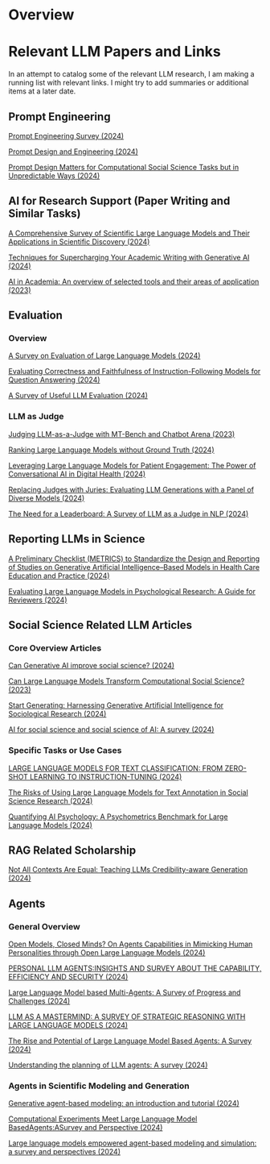 # Overview


# Relevant LLM Papers and Links

In an attempt to catalog some of the relevant LLM research, I am making
a running list with relevant links. I might try to add summaries or
additional items at a later date.

## Prompt Engineering

[Prompt Engineering Survey (2024)](Prompt%20Engineering.pdf)

[Prompt Design and Engineering (2024)](prompt%20design.pdf)

[Prompt Design Matters for Computational Social Science Tasks but in
Unpredictable Ways (2024)](prompt%20design%20matters.pdf)

## AI for Research Support (Paper Writing and Similar Tasks)

[A Comprehensive Survey of Scientific Large Language Models and Their
Applications in Scientific Discovery
(2024)](LLMs%20in%20scientific%20discovery.pdf)

[Techniques for Supercharging Your Academic Writing with Generative AI
(2024)](Writing%20using%20AI.pdf)

[AI in Academia: An overview of selected tools and their areas of
application (2023)](AI%20Tools.pdf)

## Evaluation

### Overview

[A Survey on Evaluation of Large Language Models
(2024)](llm%20evaluation%20survey.pdf)

[Evaluating Correctness and Faithfulness of Instruction-Following Models
for Question Answering (2024)](eval%20correct%20and%20faithfulness.pdf)

[A Survey of Useful LLM Evaluation (2024)](reasoning_eval.pdf)

### LLM as Judge

[Judging LLM-as-a-Judge with MT-Bench and Chatbot Arena
(2023)](judge%20as%20llm%20mt-bench.pdf)

[Ranking Large Language Models without Ground Truth (2024)](ranking.pdf)

[Leveraging Large Language Models for Patient Engagement: The Power of
Conversational AI in Digital Health
(2024)](LLM%20as%20Judge%20use%20case.pdf)

[Replacing Judges with Juries: Evaluating LLM Generations with a Panel
of Diverse Models (2024)](Panel%20of%20Judges.pdf)

[The Need for a Leaderboard: A Survey of LLM as a Judge in NLP
(2024)](llm%20as%20judge.pdf)

## Reporting LLMs in Science

[A Preliminary Checklist (METRICS) to Standardize the Design and
Reporting of Studies on Generative Artificial Intelligence–Based Models
in Health Care Education and Practice (2024)](METRICS%20PDF.pdf)

[Evaluating Large Language Models in Psychological Research: A Guide for
Reviewers (2024)](LLM_Reviewer_Guide.pdf)

## Social Science Related LLM Articles

### Core Overview Articles

[Can Generative AI improve social science?
(2024)](Can%20Generative%20AI%20improve%20social%20science_.pdf)

[Can Large Language Models Transform Computational Social Science?
(2023)](llm%20css.pdf)

[Start Generating: Harnessing Generative Artificial Intelligence for
Sociological Research
(2024)](Start%20Generating_%20Harnessing%20Generative%20Artificial%20Intelligence%20for%20Sociological%20Research.pdf)

[AI for social science and social science of AI: A survey
(2024)](AI%20for%20social%20science%20and%20social%20science%20of%20AI_%20A%20survey.pdf)

### Specific Tasks or Use Cases

[LARGE LANGUAGE MODELS FOR TEXT CLASSIFICATION: FROM ZERO-SHOT LEARNING
TO INSTRUCTION-TUNING (2024)](updated_preprint.pdf)

[The Risks of Using Large Language Models for Text Annotation in Social
Science Research (2024)](Generative_AI_and_CSS.pdf)

[Quantifying AI Psychology: A Psychometrics Benchmark for Large Language
Models (2024)](AI%20psychometric%20evaluation.pdf)

## RAG Related Scholarship

[Not All Contexts Are Equal: Teaching LLMs Credibility-aware Generation
(2024)](CAG.pdf)

## Agents

### General Overview

[Open Models, Closed Minds? On Agents Capabilities in Mimicking Human
Personalities through Open Large Language Models
(2024)](open%20models,%20closed%20minds.pdf)

[PERSONAL LLM AGENTS:INSIGHTS AND SURVEY ABOUT THE CAPABILITY,
EFFICIENCY AND SECURITY (2024)](personal%20llm%20agents%20survey.pdf)

[Large Language Model based Multi-Agents: A Survey of Progress and
Challenges (2024)](multiagent%20survey.pdf)

[LLM AS A MASTERMIND: A SURVEY OF STRATEGIC REASONING WITH LARGE
LANGUAGE MODELS (2024)](mastermind.pdf)

[The Rise and Potential of Large Language Model Based Agents: A Survey
(2024)](potential.pdf)

[Understanding the planning of LLM agents: A survey
(2024)](agent%20planning.pdf)

### Agents in Scientific Modeling and Generation

[Generative agent-based modeling: an introduction and tutorial
(2024)](generative%20agent%20based%20modeling.pdf)

[Computational Experiments Meet Large Language Model BasedAgents:ASurvey
and Perspective (2024)](gen%20agents%20exp.pdf)

[Large language models empowered agent-based modeling and simulation: a
survey and perspectives (2024)](gen%20ai%20agent%20based%20modeling)
